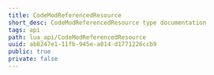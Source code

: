 ```yaml
---
title: CodeModReferencedResource
short_desc: CodeModReferencedResource type documentation
tags: api
path: lua_api/CodeModReferencedResource
uuid: ab8247e1-11fb-945e-a814-d1771226ccb9
public: true
private: false
---
```




